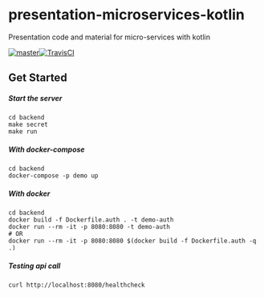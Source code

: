 # presentation-microservices-kotlin
Presentation code and material for micro-services with kotlin

[![master](https://img.shields.io/badge/travis-master-blue.svg)][travis-url][![TravisCI][travis-master-badge]][travis-url]

## Get Started
##### Start the server
```
cd backend
make secret
make run
```
##### With docker-compose
```
cd backend
docker-compose -p demo up
```
##### With docker
```
cd backend
docker build -f Dockerfile.auth . -t demo-auth
docker run --rm -it -p 8080:8080 -t demo-auth
# OR
docker run --rm -it -p 8080:8080 $(docker build -f Dockerfile.auth -q .)
```
##### Testing api call
```
curl http://localhost:8080/healthcheck
```

<!-- Markdown link & img dfn's -->
[travis-url]: https://travis-ci.org/oursky/presentation-microservices-kotlin
[travis-master-badge]: https://travis-ci.org/oursky/presentation-microservices-kotlin.svg?branch=master

